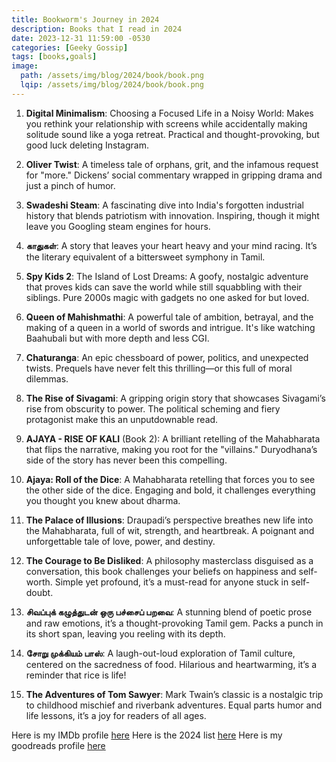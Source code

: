 ```yaml
---
title: Bookworm's Journey in 2024
description: Books that I read in 2024
date: 2023-12-31 11:59:00 -0530
categories: [Geeky Gossip]
tags: [books,goals]
image:
  path: /assets/img/blog/2024/book/book.png
  lqip: /assets/img/blog/2024/book/book.png
---
```


1. **Digital Minimalism**: Choosing a Focused Life in a Noisy World: Makes you rethink your relationship with screens while accidentally making solitude sound like a yoga retreat. Practical and thought-provoking, but good luck deleting Instagram.

1. **Oliver Twist**: A timeless tale of orphans, grit, and the infamous request for "more." Dickens’ social commentary wrapped in gripping drama and just a pinch of humor.

1. **Swadeshi Steam**: A fascinating dive into India's forgotten industrial history that blends patriotism with innovation. Inspiring, though it might leave you Googling steam engines for hours.

1. **காதுகள்**: A story that leaves your heart heavy and your mind racing. It’s the literary equivalent of a bittersweet symphony in Tamil.

1. **Spy Kids 2**: The Island of Lost Dreams: A goofy, nostalgic adventure that proves kids can save the world while still squabbling with their siblings. Pure 2000s magic with gadgets no one asked for but loved.

1. **Queen of Mahishmathi**: A powerful tale of ambition, betrayal, and the making of a queen in a world of swords and intrigue. It's like watching Baahubali but with more depth and less CGI.

1. **Chaturanga**: An epic chessboard of power, politics, and unexpected twists. Prequels have never felt this thrilling—or this full of moral dilemmas.

1. **The Rise of Sivagami**: A gripping origin story that showcases Sivagami’s rise from obscurity to power. The political scheming and fiery protagonist make this an unputdownable read.

1. **AJAYA - RISE OF KALI** (Book 2): A brilliant retelling of the Mahabharata that flips the narrative, making you root for the "villains." Duryodhana’s side of the story has never been this compelling.

1. **Ajaya: Roll of the Dice**: A Mahabharata retelling that forces you to see the other side of the dice. Engaging and bold, it challenges everything you thought you knew about dharma.

1. **The Palace of Illusions**: Draupadi’s perspective breathes new life into the Mahabharata, full of wit, strength, and heartbreak. A poignant and unforgettable tale of love, power, and destiny.

1. **The Courage to Be Disliked**: A philosophy masterclass disguised as a conversation, this book challenges your beliefs on happiness and self-worth. Simple yet profound, it’s a must-read for anyone stuck in self-doubt.

1. **சிவப்புக் கழுத்துடன் ஒரு பச்சைப் பறவை**: A stunning blend of poetic prose and raw emotions, it’s a thought-provoking Tamil gem. Packs a punch in its short span, leaving you reeling with its depth.

1. **சோறு முக்கியம் பாஸ்**: A laugh-out-loud exploration of Tamil culture, centered on the sacredness of food. Hilarious and heartwarming, it’s a reminder that rice is life!

1. **The Adventures of Tom Sawyer**: Mark Twain’s classic is a nostalgic trip to childhood mischief and riverbank adventures. Equal parts humor and life lessons, it’s a joy for readers of all ages.


Here is my IMDb profile [here](https://www.imdb.com/user/ur191494777/)
Here is the 2024 list [here](https://www.imdb.com/list/ls548397119/)
Here is my goodreads profile [here](https://www.goodreads.com/user/show/183578916-balaji)